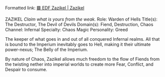 Formatted link: [🟩 EDF Zazikel | Zazikel](../../-edf-zazikel--zazikel.md)

ZAZIKEL _Claim what is yours from the weak._ Role: Warden of Hells Title(s): The Destructor, The Devil of Devils Domain(s): Fiend, Destruction, Chaos Channel: Infernal Specialty: Chaos Magic Personality: Greed

The keeper of what goes in and out of all conquered Infernal realms. All that is bound to the Imperium inevitably goes to Hell, making it their ultimate power-nexus; The Belly of the Imperium.

By nature of Chaos, Zazikel allows much freedom to the flow of Fiends from the twisting nether into imperial worlds to create more Fear, Conflict, and Despair to consume.